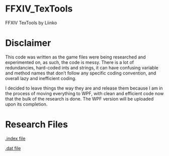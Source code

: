 # FFXIV_TexTools
FFXIV TexTools by Liinko


# Disclaimer 

This code was written as the game files were being researched and experimented on, as such, the code is messy. There is a lot of redundancies, hard-coded ints and strings, it can have confusing variable and method names that don’t follow any specific coding convention, and overall lazy and inefficient coding.

I decided to leave things the way they are and release them because I am in the process of moving everything to WPF, with clean and efficient code now that the bulk of the research is done. The WPF version will be uploaded upon its completion.

# Research Files

[.index file](https://docs.google.com/document/d/1MbirT8IZIwJ_WY09X6NM-O1WM8nfqaagGPPcePQDn8I/edit?usp=sharing)

[.dat file](https://docs.google.com/document/d/1LZ9yoYbst9IByYSAfCxJ12HRRWnXEoPikPvEqleYlIg/edit?usp=sharing)
